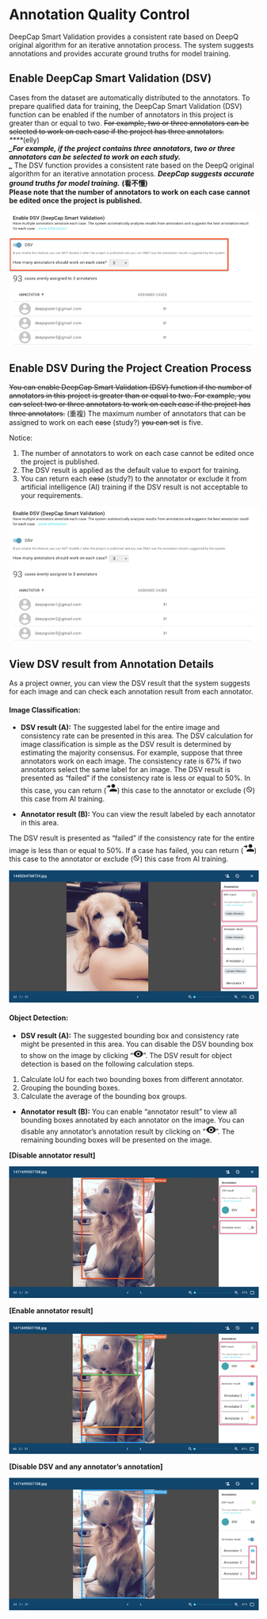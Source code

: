# Annotation Quality Control

DeepCap Smart Validation provides a consistent rate based on DeepQ original algorithm for an iterative annotation process. The system suggests annotations and provides accurate ground truths for model training.

## Enable DeepCap Smart Validation \(DSV\)

Cases from the dataset are automatically distributed to the annotators. To prepare qualified data for training, the DeepCap Smart Validation \(DSV\) function can be enabled if the number of annotators in this project is greater than or equal to two. ~~For example, two or three annotators can be selected to work on each case if the project has three annotators.~~  
_****_\(elly\)  
_****_For example, if the project contains three annotators, two or three annotators can be selected to work on each study.   
_****_ The DSV function provides a consistent rate based on the DeepQ original algorithm for an iterative annotation process. _**DeepCap suggests accurate ground truths for model training.**_ **\(看不懂\)**  
 **Please note that the number of annotators to work on each case cannot be edited once the project is published.** 

![](../../../.gitbook/assets/picture6.png)

## 

## Enable DSV During the Project Creation Process

~~You can enable DeepCap Smart Validation \(DSV\) function if the number of annotators in this project is greater than or equal to two. For example, you can select two or three annotators to work on each case if the project has three annotators.~~ \(重複\) The maximum number of annotators that can be assigned to work on each ~~case~~  \(study?\) ~~you can set~~ is five.

Notice: 

1. The number of annotators to work on each case cannot be edited once the project is published. 
2. The DSV result is applied as the default value to export for training. 
3. You can return each ~~case~~ \(study?\) to the annotator or exclude it from artificial intelligence \(AI\) training if the DSV result is not acceptable to your requirements.

![](../../../.gitbook/assets/picture23.png)

## View DSV result from Annotation Details

As a project owner, you can view the DSV result that the system suggests for each image and can check each annotation result from each annotator.

#### Image Classification:

* **DSV result \(A\):** The suggested label for the entire image and consistency rate can be presented in this area. The DSV calculation for image classification is simple as the DSV result is determined by estimating the majority consensus. For example, suppose that three annotators work on each image. The consistency rate is 67% if two annotators select the same label for an image. The DSV result is presented as “failed” if the consistency rate is less or equal to 50%. In this case, you can return \(![](../../../.gitbook/assets/picture24.png)\) this case to the annotator or exclude \(![](../../../.gitbook/assets/image%20%2814%29.png)\) this case from AI training. 

* **Annotator result \(B\):** You can view the result labeled by each annotator in this area.

The DSV result is presented as “failed” if the consistency rate for the entire image is less than or equal to 50%. If a case has failed, you can return \(![](../../../.gitbook/assets/picture24.png)\) this case to the annotator or exclude \(![](../../../.gitbook/assets/image%20%2814%29.png)\) this case from AI training.

![](../../../.gitbook/assets/picture25.png)

#### Object Detection:

* **DSV result \(A\):** The suggested bounding box and consistency rate might be presented in this area. You can disable the DSV bounding box to show on the image by clicking “![](../../../.gitbook/assets/picture26.png)”. The DSV result for object detection is based on the following calculation steps.

1. Calculate IoU for each two bounding boxes from different annotator.
2. Grouping the bounding boxes. 
3. Calculate the average of the bounding box groups.

* **Annotator result \(B\):** You can enable “annotator result” to view all bounding boxes annotated by each annotator on the image. You can disable any annotator’s annotation result by clicking on “![](../../../.gitbook/assets/picture26.png)”. The remaining bounding boxes will be presented on the image.

**\[Disable annotator result\]**   

![](../../../.gitbook/assets/picture27.png)

**\[Enable annotator result\]**

![](../../../.gitbook/assets/picture28.png)

**\[Disable DSV and any annotator’s annotation\]**

![](../../../.gitbook/assets/picture29.png)

